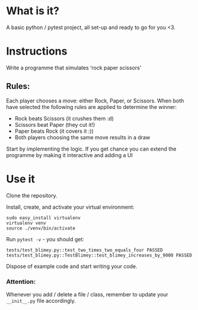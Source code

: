 # What is it?

A basic python / pytest project, all set-up and ready to go for you <3.

# Instructions

Write a programme that simulates ‘rock paper scissors’

## Rules:
Each player chooses a move: either Rock, Paper, or Scissors. When both have selected the following rules are applied to determine the winner:

* Rock beats Scissors (it crushes them :d)
* Scissors beat Paper (they cut it!)
* Paper beats Rock (it covers it :))
* Both players choosing the same move results in a draw

Start by implementing the logic. If you get chance you can extend the programme by making it interactive and adding a UI


# Use it

Clone the repository.

Install, create, and activate your virtual environment:
```
sudo easy_install virtualenv
virtualenv venv
source ./venv/bin/activate
```

Run `pytest -v` - you should get:

```
tests/test_blimey.py::test_two_times_two_equals_four PASSED
tests/test_blimey.py::TestBlimey::test_blimey_increases_by_9000 PASSED
```

Dispose of example code and start writing your code.

### Attention:
Whenever you add / delete a file / class, remember to update your `__init__.py` file accordingly.
